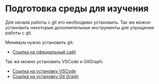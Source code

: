 # Подготовка среды для изучения

Для начала работы с git его необходимо установить. Так же можно установить некоторые дополнительные инструменты для упрощения работы с git.

Минимум нужно установить git:

- [Ссылка на официальный сайт](https://git-scm.com/book/ru/v2/Введение-Установка-Git)

Так же можно установить VSCode и GitGraph:

- [Ссылка на установку VSCode](https://code.visualstudio.com)
- [Ссылка на установку Git Graph](https://marketplace.visualstudio.com/items?itemName=mhutchie.git-graph)
